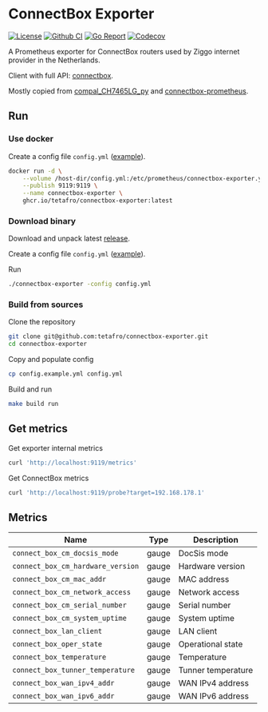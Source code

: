 # ConnectBox Exporter

[![License](http://img.shields.io/badge/license-MIT-green.svg?style=flat)](https://raw.githubusercontent.com/tetafro/connectbox-exporter/master/LICENSE)
[![Github CI](https://img.shields.io/github/actions/workflow/status/tetafro/connectbox-exporter/push.yml)](https://github.com/tetafro/connectbox-exporter/actions)
[![Go Report](https://goreportcard.com/badge/github.com/tetafro/connectbox-exporter)](https://goreportcard.com/report/github.com/tetafro/connectbox-exporter)
[![Codecov](https://codecov.io/gh/tetafro/connectbox-exporter/branch/master/graph/badge.svg)](https://codecov.io/gh/tetafro/connectbox-exporter)

A Prometheus exporter for ConnectBox routers used by Ziggo internet provider
in the Netherlands.

Client with full API: [connectbox](https://github.com/tetafro/connectbox).

Mostly copied from [compal_CH7465LG_py](https://github.com/ties/compal_CH7465LG_py)
and [connectbox-prometheus](https://github.com/mbugert/connectbox-prometheus).

## Run

### Use docker

Create a config file `config.yml`
([example](https://github.com/tetafro/connectbox-exporter/blob/master/config.example.yml)).

```sh
docker run -d \
    --volume /host-dir/config.yml:/etc/prometheus/connectbox-exporter.yml \
    --publish 9119:9119 \
    --name connectbox-exporter \
    ghcr.io/tetafro/connectbox-exporter:latest
```

### Download binary

Download and unpack latest [release](https://github.com/tetafro/connectbox-exporter/releases).

Create a config file `config.yml`
([example](https://github.com/tetafro/connectbox-exporter/blob/master/config.example.yml)).

Run
```sh
./connectbox-exporter -config config.yml
```

### Build from sources

Clone the repository
```sh
git clone git@github.com:tetafro/connectbox-exporter.git
cd connectbox-exporter
```

Copy and populate config
```sh
cp config.example.yml config.yml
```

Build and run
```sh
make build run
```

## Get metrics

Get exporter internal metrics
```sh
curl 'http://localhost:9119/metrics'
```

Get ConnectBox metrics
```sh
curl 'http://localhost:9119/probe?target=192.168.178.1'
```

## Metrics

| Name                              | Type  | Description         |
| --------------------------------- | ----- | ------------------- |
| `connect_box_cm_docsis_mode`      | gauge | DocSis mode        |
| `connect_box_cm_hardware_version` | gauge | Hardware version   |
| `connect_box_cm_mac_addr`         | gauge | MAC address        |
| `connect_box_cm_network_access`   | gauge | Network access     |
| `connect_box_cm_serial_number`    | gauge | Serial number      |
| `connect_box_cm_system_uptime`    | gauge | System uptime      |
| `connect_box_lan_client`          | gauge | LAN client         |
| `connect_box_oper_state`          | gauge | Operational state  |
| `connect_box_temperature`         | gauge | Temperature        |
| `connect_box_tunner_temperature`  | gauge | Tunner temperature |
| `connect_box_wan_ipv4_addr`       | gauge | WAN IPv4 address   |
| `connect_box_wan_ipv6_addr`       | gauge | WAN IPv6 address   |

